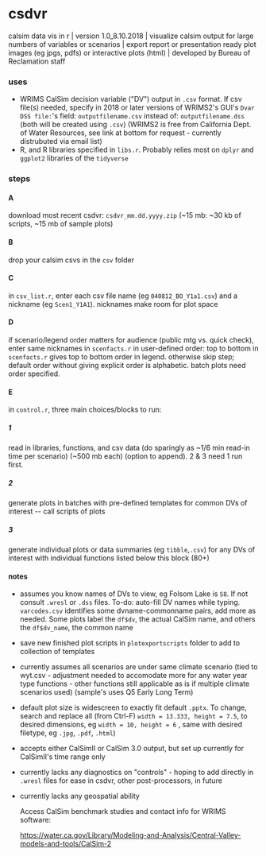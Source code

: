 # csdvr
 calsim data vis in r | 
 version 1.0_8.10.2018 | 
 visualize calsim output for large numbers of variables or scenarios | 
 export report or presentation ready plot images (eg jpgs, pdfs) or interactive plots (html)  | developed by Bureau of Reclamation staff 
 
### uses ###

- WRIMS CalSim decision variable ("DV") output in `.csv` format. If csv file(s) needed, specify in 2018 or later versions of WRIMS2's GUI's `Dvar DSS file:`'s field: `outputfilename.csv` instead of: `outputfilename.dss` (both will be created using `.csv`) (WRIMS2 is free from California Dept. of Water Resources, see link at bottom for request - currently distrubuted via email list)
- R, and R libraries specified in `libs.r`. Probably relies most on `dplyr` and `ggplot2` libraries of the `tidyverse`

### steps ###

#### A #### 
   download most recent csdvr: `csdvr_mm.dd.yyyy.zip` (~15 mb: ~30 kb of scripts, ~15 mb of sample plots) 

#### B #### 
   drop your calsim csvs in the `csv` folder 

#### C #### 
   in `csv_list.r`, enter each csv file name (eg `040812_BO_Y1a1.csv`) and a nickname (eg `Scen1_Y1A1`). nicknames make room for plot space

#### D #### 
   if scenario/legend order matters for audience (public mtg vs. quick check), enter same nicknames in `scenfacts.r` in user-defined order: top to bottom in `scenfacts.r` gives top to bottom order in legend. otherwise skip step; default order without  giving explicit order is alphabetic. batch plots need order specified. 

#### E ####
   in `control.r`, three main choices/blocks to run:

##### 1 #####
 read in libraries,  functions, and csv data (do sparingly as ~1/6 min read-in time per scenario) (~500 mb each) (option to append). 2 & 3 need 1 run first.
  
##### 2 #####
 generate plots in batches with pre-defined templates for common DVs of interest -- call scripts of plots
  
##### 3 #####
 generate individual plots or data summaries (eg `tibble`,`.csv`) for any DVs of interest with individual functions listed
   below this block (80+)

#### notes ####
- assumes you know names of DVs to view, eg Folsom Lake is `S8`. If not consult `.wresl` or `.dss` files. To-do: auto-fill DV names while typing. `varcodes.csv` identifies some dvname-commonname pairs, add more as needed. Some plots label the `df$dv`, the actual CalSim name, and others the `df$dv_name`, the common name 
- save new finished plot scripts in `plotexportscripts` folder to add to collection of templates
- currently assumes all scenarios are under same climate scenario (tied to wyt.csv - adjustment needed to accomodate more for any water  year type functions - other functions still applicable as is if multiple climate scenarios used) (sample's uses Q5 Early Long Term)
- default plot size is widescreen to exactly fit default `.pptx`. To change, search and replace all (from Ctrl-F) `width = 13.333, height = 7.5`, to desired dimensions, eg `width = 10, height = 6` , same with desired filetype, eg `.jpg`, `.pdf`, `.html`)
- accepts either CalSimII or CalSim 3.0 output, but set up currently for CalSimII's time range only
- currently lacks any diagnostics on "controls" - hoping to add directly in `.wresl` files for ease in csdvr, other post-processors, in future
- currently lacks any geospatial ability
  
  Access CalSim benchmark studies and contact info for WRIMS software:
  
  https://water.ca.gov/Library/Modeling-and-Analysis/Central-Valley-models-and-tools/CalSim-2

